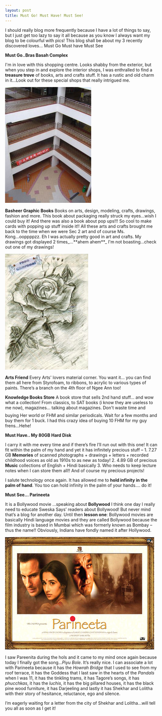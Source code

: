 ```yaml
---
layout: post
title: Must Go! Must Have! Must See!
---
```


I should really blog more frequently because I have a lot of things to say, but I just get too lazy to say it all because as you know I always want my blog to be colourful with pics! This blog shall be about my 3 recently discovered loves... Must Go Must have Must See

**Must Go..Bras Basah Complex**

I'm in love with this shopping centre. Looks shabby from the exterior, but when you step in and explore the interior shops, I was enthralled to find a **treasure trove** of books, arts and crafts stuff. It has a rustic and old charm in it...Look out for these special shops that really intrigued me.

![](/img/bbc2.jpg)

**Basheer Graphic Books** Books on arts, design, modeling, crafts, drawings, fashion and more. This book about packaging really struck my eyes...wish I could buy it! And there was also a book about pop ups!!! So cool to make cards with popping up stuff inside it!! All these arts and crafts brought me back to the time when we were Sec 2 art and of course Ms. Kong...ooppppzz. Eh I was actually pretty good in art and crafts. My drawings got displayed 2 times_...\*\*ahem ahem\*\*_ I'm not boasting...check out one of my drawings!

![](/img/bbc4.jpg)

**Arts Friend** Every Arts' lovers material corner. You want it... you can find them all here from Styrofoam, to ribbons, to acrylic to various types of paints. There’s a branch on the 4th floor of Ngee Ann too!

**Knowledge Books Store** A book store that sells 2nd hand stuff... and wow what a collection! From classics, to SAT books (i know they are useless to me now), magazines... talking about magazines. Don't waste time and $$$$ buying Her world or FHM and similar periodicals. Wait for a few months and buy them for 1 buck. I had this crazy idea of buying 10 FHM for my guy frens...Hehe!

**Must Have.. My 80GB Hard Disk**

I carry it with me every time and if there’s fire I’ll run out with this one! It can fit within the palm of my hand and yet it has infinitely precious stuff – 1. 7.27 GB **Memories** of scanned photographs + drawings + letters + recorded childhood voices as old as 1910s to as new as today! 2. 4.89 GB of precious **Music** collections of English + Hindi basically 3. Who needs to keep lecture notes when I can store them all!! And of course my precious projects!

I salute technology once again. It has allowed me to **hold infinity in the palm of hand**. You too can hold infinity in the palm of your hands.... do it!

**Must See... Parineeta**

It is a Bollywood movie ...speaking about **Bollywood** I think one day I really need to educate Sweska Says’ readers about Bollywood! But never mind that’s a blog for another day. Until then **lesson one**: Bollywood movies are basically Hindi language movies and they are called Bollywood because the film industry is based in Mumbai which was formerly known as Bombay – thus the name!! Obviously, Indians have fondly named it after Hollywood.

![](/img/par.jpg)

I saw Pareenita during the hols and it came to my mind once again because today I finally got the song..._Piyu Bole_. It’s really nice. I can associate a lot with Parineeta because it has the _Howrah Bridge_ that I used to see from my roof terrace, it has the Goddess that I last saw in the hearts of the _Pandals_ when I was 11, it has the tinkling trams, it has Tagore’s songs, it has _phucchkas_, it has the _luchis_, it has the big pillared houses, it has the black pine wood furniture, it has Darjeeling and lastly it has Shekhar and Lolitha with their story of hesitance, reluctance, ego and silence.

I’m eagerly waiting for a letter from the city of Shekhar and Lolitha...will tell you all as soon as I get it!
